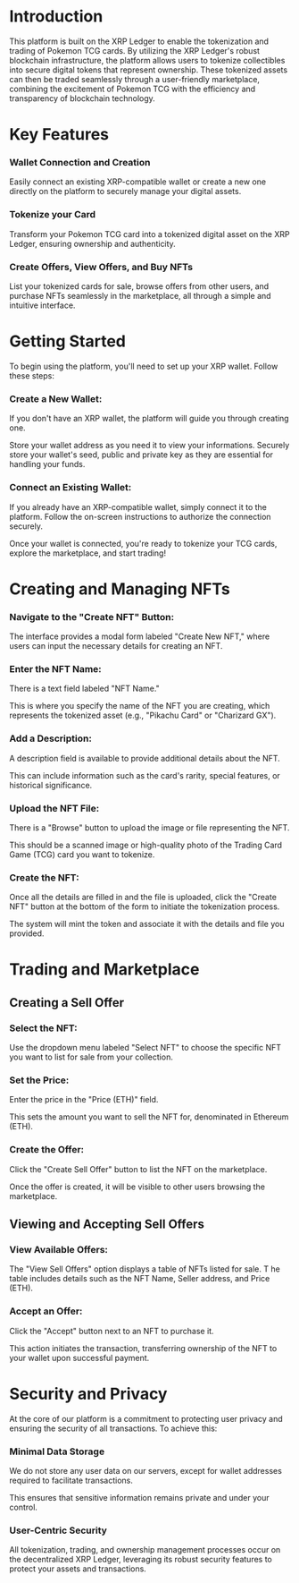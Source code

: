 # Introduction

This platform is built on the XRP Ledger to enable the tokenization and trading of Pokemon TCG cards. By utilizing the XRP Ledger's robust blockchain infrastructure, the platform allows users to tokenize collectibles into secure digital tokens that represent ownership. These tokenized assets can then be traded seamlessly through a user-friendly marketplace, combining the excitement of Pokemon TCG with the efficiency and transparency of blockchain technology.

# Key Features

### Wallet Connection and Creation
Easily connect an existing XRP-compatible wallet or create a new one directly on the platform to securely manage your digital assets.

### Tokenize your Card
Transform your Pokemon TCG card into a tokenized digital asset on the XRP Ledger, ensuring ownership and authenticity.

### Create Offers, View Offers, and Buy NFTs
List your tokenized cards for sale, browse offers from other users, and purchase NFTs seamlessly in the marketplace, all through a simple and intuitive interface.

# Getting Started
To begin using the platform, you'll need to set up your XRP wallet. Follow these steps:

### Create a New Wallet:
If you don't have an XRP wallet, the platform will guide you through creating one.

Store your wallet address as you need it to view your informations.
Securely store your wallet's seed, public and private key as they are essential for handling your funds.

### Connect an Existing Wallet:
If you already have an XRP-compatible wallet, simply connect it to the platform.
Follow the on-screen instructions to authorize the connection securely.

Once your wallet is connected, you're ready to tokenize your TCG cards, explore the marketplace, and start trading!

# Creating and Managing NFTs

### Navigate to the "Create NFT" Button:
The interface provides a modal form labeled "Create New NFT," where users can input the necessary details for creating an NFT.

### Enter the NFT Name:
There is a text field labeled "NFT Name."

This is where you specify the name of the NFT you are creating, which represents the tokenized asset (e.g., "Pikachu Card" or "Charizard GX").

### Add a Description:
A description field is available to provide additional details about the NFT.

This can include information such as the card's rarity, special features, or historical significance.

### Upload the NFT File:
There is a "Browse" button to upload the image or file representing the NFT.

This should be a scanned image or high-quality photo of the Trading Card Game (TCG) card you want to tokenize.

### Create the NFT:
Once all the details are filled in and the file is uploaded, click the "Create NFT" button at the bottom of the form to initiate the tokenization process.

The system will mint the token and associate it with the details and file you provided.

# Trading and Marketplace

## Creating a Sell Offer

### Select the NFT:
Use the dropdown menu labeled "Select NFT" to choose the specific NFT you want to list for sale from your collection.

### Set the Price:
Enter the price in the "Price (ETH)" field. 

This sets the amount you want to sell the NFT for, denominated in Ethereum (ETH).

### Create the Offer:
Click the "Create Sell Offer" button to list the NFT on the marketplace.

Once the offer is created, it will be visible to other users browsing the marketplace.

## Viewing and Accepting Sell Offers
### View Available Offers:
The "View Sell Offers" option displays a table of NFTs listed for sale.
T
he table includes details such as the NFT Name, Seller address, and Price (ETH).

### Accept an Offer:
Click the "Accept" button next to an NFT to purchase it.

This action initiates the transaction, transferring ownership of the NFT to your wallet upon successful payment.

# Security and Privacy
At the core of our platform is a commitment to protecting user privacy and ensuring the security of all transactions. To achieve this:

### Minimal Data Storage
We do not store any user data on our servers, except for wallet addresses required to facilitate transactions. 

This ensures that sensitive information remains private and under your control.

### User-Centric Security
All tokenization, trading, and ownership management processes occur on the decentralized XRP Ledger, leveraging its robust security features to protect your assets and transactions.
